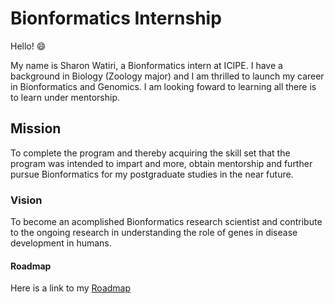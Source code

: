 # Bionformatics Internship
Hello! 😄

My name is Sharon Watiri, a Bionformatics intern  at ICIPE. I have a background in Biology (Zoology major) and I am  thrilled to launch my career in Bionformatics and Genomics. I am looking foward to learning all there is to learn under mentorship.

## Mission

To complete the program and thereby acquiring the skill set that the program was intended to impart and more, obtain mentorship and further pursue Bionformatics for my postgraduate studies in the near future.

### Vision

To become an acomplished Bionformatics research scientist and contribute to the ongoing research in understanding the role of genes in disease development in humans.

#### Roadmap
Here is a link to my [Roadmap](https://github.com/swatiri/Internship/edit/main/ROADMAP.md)
